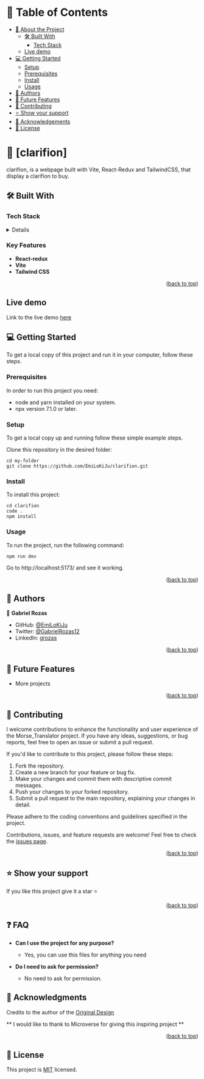 <a name="clarifion"></a>

# 📗 Table of Contents

- [📖 About the Project](#about-project)
  - [🛠 Built With](#built-with)
    - [Tech Stack](#tech-stack)
  - [ Live demo](#live-demo)
- [💻 Getting Started](#getting-started)
  - [Setup](#setup)
  - [Prerequisites](#prerequisites)
  - [Install](#install)
  - [Usage](#usage)
- [👥 Authors](#authors)
- [🔭 Future Features](#future-features)
- [🤝 Contributing](#contributing)
- [⭐️ Show your support](#support)
- [🙏 Acknowledgements](#acknowledgements)
- [📝 License](#license)

<!-- PROJECT DESCRIPTION -->

# 📖 [clarifion] <a name="about-project"></a>
clarifion, is a webpage built with Vite, React-Redux and TailwindCSS, that display a clarifion to buy.

## 🛠 Built With <a name="built-with"></a>

### Tech Stack <a name="tech-stack"></a>

<details>
  <li><a href="https://redux.js.org/introduction/installation">React-redux</a></li>
  <li><a href="https://axios-http.com/docs/intro">Vite</a></li>
  <li><a href="https://axios-http.com/docs/intro">Tailwind CSS</a></li>
</details>

<!-- Features -->

### Key Features <a name="key-features"></a>

- **React-redux**
- **Vite**
- **Tailwind CSS**

<p align="right">(<a href="#readme-top">back to top</a>)</p>

## Live demo <a name="live-demo"></a>

Link to the live demo [here](https://www.youtube.com/watch?v=dQw4w9WgXcQ)

## 💻 Getting Started <a name="getting-started"></a>
<!-- https://github.com/EmiLoKiJu/clarifion -->

To get a local copy of this project and run it in your computer, follow these steps.

### Prerequisites

In order to run this project you need:
- node and yarn installed on your system.
- npx version 7.1.0 or later.

### Setup

To get a local copy up and running follow these simple example steps.

Clone this repository in the desired folder:
```
cd my-folder
git clone https://github.com/EmiLoKiJu/clarifion.git
```

### Install

To install this project:
```
cd clarifion
code .
npm install
```
### Usage

To run the project, run the following command:
```
npm run dev
```

Go to http://localhost:5173/ and see it working.

<p align="right">(<a href="#clarifion">back to top</a>)</p>

<!-- AUTHORS -->
## 👥 Authors <a name="authors"></a>

👤 **Gabriel Rozas**
- GitHub: [@EmiLoKiJu](https://github.com/EmiLoKiJu)
- Twitter: [@GabrielRozas12](https://twitter.com/GabrielRozas12)
- LinkedIn: [grozas](https://www.linkedin.com/in/grozas/)

<p align="right">(<a href="#clarifion">back to top</a>)</p>

<!-- FUTURE FEATURES -->

## 🔭 Future Features <a name="future-features"></a>

- More projects

<p align="right">(<a href="#clarifion">back to top</a>)</p>

<!-- CONTRIBUTING -->

## 🤝 Contributing <a name="contributing"></a>

I welcome contributions to enhance the functionality and user experience of the Morse_Translator project. If you have any ideas, suggestions, or bug reports, feel free to open an issue or submit a pull request.

If you'd like to contribute to this project, please follow these steps:

1. Fork the repository.
2. Create a new branch for your feature or bug fix.
3. Make your changes and commit them with descriptive commit messages.
4. Push your changes to your forked repository.
5. Submit a pull request to the main repository, explaining your changes in detail.

Please adhere to the coding conventions and guidelines specified in the project.

Contributions, issues, and feature requests are welcome!
Feel free to check the [issues page](../../issues).

<p align="right">(<a href="#clarifion">back to top</a>)</p>

<!-- SUPPORT -->

## ⭐️ Show your support <a name="support"></a>

If you like this project give it a star ⭐️

<p align="right">(<a href="#clarifion">back to top</a>)</p>

<!-- FAQ -->

## ❓ FAQ <a name="faq"></a>

- **Can I use the project for any purpose?**

  - Yes, you can use this files for anything you need

- **Do I need to ask for permission?**

  - No need to ask for permission.


<!-- ACKNOWLEDGEMENTS -->

## 🙏 Acknowledgments <a name="acknowledgements"></a>

Credits to the author of the [Original Design](https://www.figma.com/file/gHf56mhtFr0lXky0poofoQ/ejam---Clarifion-Upsell-%5B-Client-V-%5D-(Copy)?type=design&node-id=1-2&mode=design&t=VOGFPgkNsmt9A3WU-0)

** I would like to thank to Microverse for giving this inspiring project **

<p align="right">(<a href="#clarifion">back to top</a>)</p>

<!-- LICENSE -->

## 📝 License <a name="license"></a>

This project is [MIT](./LICENSE) licensed.
